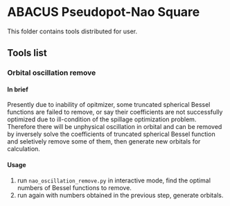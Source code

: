 # ABACUS Pseudopot-Nao Square  
This folder contains tools distributed for user.  
  
## Tools list  
### Orbital oscillation remove  
#### In brief  
Presently due to inability of opitmizer, some truncated spherical Bessel functions are failed to remove, or say their coefficients are not successfully optimized due to ill-condition of the spillage optimization problem.  
Therefore there will be unphysical oscillation in orbital and can be removed by inversely solve the coefficients of truncated spherical Bessel function and seletively remove some of them, then generate new orbitals for calculation.  
#### Usage  
1. run `nao_oscillation_remove.py` in interactive mode, find the optimal numbers of Bessel functions to remove.  
2. run again with numbers obtained in the previous step, generate orbitals.  
